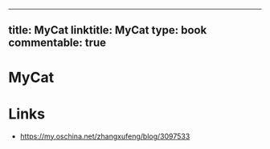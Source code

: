 
---
title: MyCat
linktitle: MyCat
type: book
commentable: true
---

# MyCat

# Links

- https://my.oschina.net/zhangxufeng/blog/3097533

    
